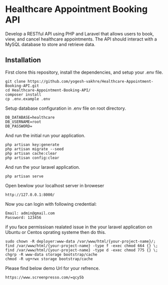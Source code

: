 # Healthcare Appointment Booking API

Develop a RESTful API using PHP and Laravel that allows users to book, view, and cancel healthcare appointments. The API should interact with a MySQL database to store and retrieve data.

## Installation

First clone this repository, install the dependencies, and setup your .env file.

```
git clone https://github.com/yogesh-vakhre/Healthcare-Appointment-Booking-API.git
cd Healthcare-Appointment-Booking-API/
composer install
cp .env.example .env
```

Setup database configuration in .env file on root directory.

```
DB_DATABASE=healthcare
DB_USERNAME=root
DB_PASSWORD=
```

And run the initial run your application.

```
php artisan key:generate
php artisan migrate --seed
php artisan cache:clear
php artisan config:clear
```

And run the your laravel application. 

```
php artisan serve
```

Open  bewlow your localhost server in broweser
```
http://127.0.0.1:8000/
```

Now you can login with following credential:

```
Email: admin@gmail.com
Password: 123456
```

if you face permissioan realated issue  in the your laravel application on Ubuntu or Centos oprating systeme then do this.

```
sudo chown -R deployer:www-data /var/www/html/{your-project-name}/;
find /var/www/html/{your-project-name} -type f -exec chmod 664 {} \;
find /var/www/html/{your-project-name} -type d -exec chmod 775 {} \;
chgrp -R www-data storage bootstrap/cache
chmod -R ug+rwx storage bootstrap/cache
```

Please find below demo Url for your refrence. 
```
https://www.screenpresso.com/=qcy5b
```
